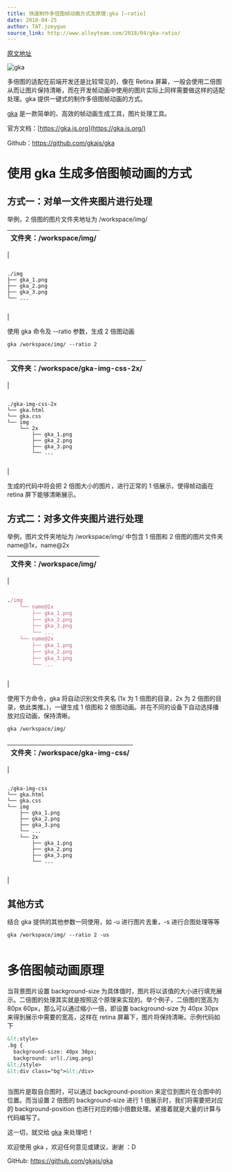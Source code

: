 ```yaml
---
title: 快速制作多倍图帧动画方式及原理:gka [–ratio]
date: 2018-04-25
author: TAT.joeyguo
source_link: http://www.alloyteam.com/2018/04/gka-ratio/
---
```


<!-- {% raw %} - for jekyll -->

[原文地址](https://github.com/gkajs/gka/wiki/%E5%BF%AB%E9%80%9F%E5%88%B6%E4%BD%9C%E5%A4%9A%E5%80%8D%E5%9B%BE%E5%B8%A7%E5%8A%A8%E7%94%BB%E6%96%B9%E5%BC%8F%E5%8F%8A%E5%8E%9F%E7%90%86:gka%5B--ratio%5D)

![gka](https://user-images.githubusercontent.com/10385585/28303811-86f0aad0-6bc7-11e7-82da-8ee3a412eb43.jpg)

多倍图的适配在前端开发还是比较常见的，像在 Retina 屏幕，一般会使用二倍图从而让图片保持清晰，而在开发帧动画中使用的图片实际上同样需要做这样的适配处理。gka 提供一键式的制作多倍图帧动画的方式。

[gka](https://github.com/joeyguo/gka) 是一款简单的、高效的帧动画生成工具，图片处理工具。

官方文档：[https://gka.js.org](https://gka.js.org/)

Github：<https://github.com/gkajs/gka>

# 使用 gka 生成多倍图帧动画的方式

## 方式一：对单一文件夹图片进行处理

举例，2 倍图的图片文件夹地址为 /workspace/img/

| 文件夹：/workspace/img/ |
| ------------------- |

\| 

     
    ./img
    ├── gka_1.png
    ├── gka_2.png
    ├── gka_3.png
    └── ...
     

 \|

使用 gka 命令及 --ratio 参数，生成 2 倍图动画

    gka /workspace/img/ --ratio 2
     

| 文件夹：/workspace/gka-img-css-2x/ |
| ------------------------------ |

\| 

     
    ./gka-img-css-2x
    └── gka.html
    └── gka.css
    └── img
        └── 2x
            ├── gka_1.png
            ├── gka_2.png
            ├── gka_3.png
            └── ...
     

 \|

生成的代码中将会把 2 倍图大小的图片，进行正常的 1 倍展示，使得帧动画在 retina 屏下能够清晰展示。

## 方式二：对多文件夹图片进行处理

举例，图片文件夹地址为 /workspace/img/ 中包含 1 倍图和 2 倍图的图片文件夹 name@1x，name@2x

| 文件夹：/workspace/img/ |
| ------------------- |

\| 

```ruby
 
./img
    └── name@1x
        ├── gka_1.png
        ├── gka_2.png
        ├── gka_3.png
        └── ...
    └── name@2x
        ├── gka_1.png
        ├── gka_2.png
        ├── gka_3.png
        └── ...
 
```

 \|

使用下方命令，gka 将自动识别文件夹名 (1x 为 1 倍图的目录，2x 为 2 倍图的目录，依此类推。)，一键生成 1 倍图和 2 倍图动画。并在不同的设备下自动选择播放对应动画，保持清晰。

    gka /workspace/img/
     

| 文件夹：/workspace/gka-img-css/ |
| --------------------------- |

\| 

     
    ./gka-img-css
    └── gka.html
    └── gka.css
    └── img
        ├── gka_1.png
        ├── gka_2.png
        ├── gka_3.png
        └── ...
        └── 2x
            ├── gka_1.png
            ├── gka_2.png
            ├── gka_3.png
            └── ...
     

 \|

## 其他方式

结合 gka 提供的其他参数一同使用，如 -u 进行图片去重，-s 进行合图处理等等

    gka /workspace/img/ --ratio 2 -us
     

# 多倍图帧动画原理

当背景图片设置 background-size 为具体值时，图片将以该值的大小进行填充展示。二倍图的处理其实就是按照这个原理来实现的。举个例子，二倍图的宽高为 80px 60px，那么可以通过缩小一倍，即设置 background-size 为 40px 30px 来得到展示中需要的宽高，这样在 retina 屏幕下，图片将保持清晰。示例代码如下

```html
&lt;style>
.bg {
  background-size: 40px 30px;
  background: url(./img.png)
&lt;/style>
&lt;div class="bg">&lt;/div>
 
```

当图片是取自合图时，可以通过 background-position 来定位到图片在合图中的位置。而当设置 2 倍图的 background-size 进行 1 倍展示时，我们将需要把对应的 background-position 也进行对应的缩小倍数处理。紧接着就是大量的计算与代码编写了。

这一切，就交给 [gka](https://github.com/gkajs/gka) 来处理吧！

欢迎使用 gka ，欢迎任何意见或建议，谢谢 ：D

GitHub: <https://github.com/gkajs/gka>


<!-- {% endraw %} - for jekyll -->